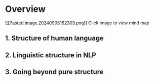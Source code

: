 # Overview 
[![[Pasted image 20240905162309.png]]](https://mm.tt/app/map/3419531857?t=Eoc0aYVlle)
Click image to view mind map
## 1. Structure of human language 
## 2. Linguistic structure in NLP 
## 3. Going beyond pure structure